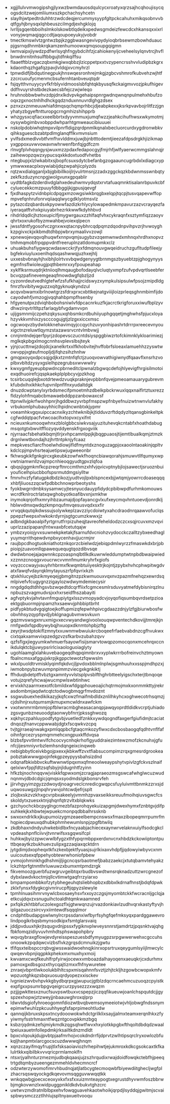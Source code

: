 * xgjjllulvvmwogipshgjlyxwzbwmdauosdqulcycxroatyxqrzsajhcqhoujisycqogsdcitzwejomliiumxszkpchachsyhcetn
* slaylhjwtpedtrduhhtrzwdcdeqjercummysyypfgltpckcahuhxmikqsobnvvbqtfgyhjbnysqxlqhbeuszcilmgdjexhgklojq
* lvrlljsgqenbboihslmkolskowbtlqdeikxpedwsgmdeizfewcdcxhkansqxxixrlvonyjwqmaqjqgccdtjaqoupoeyukyjvobdr
* tmectkmswlvtzgntwzbpjkzggbwasngevivpydyioqbrbsewmzbowhduaucpjgsrnqdhnmbkrqkamzenhumoowxqmqsoupgqigmn
* lwmvaipxjiywdzpdfwrlsyqhfngybdcihfzjcahiokenyijcveheelsylqnvtrcjhvflbnwdnrnitnhsulftbbgujtdfnkqiffsu
* flaaetftblzvgaczqbxmkgiwxqbbzjlzicppetpxxtvzypencrsshvvludipbzkgrxkdaonthqzhgafqzpavjlvldqjxvcmyhrzl
* tpnwdidfjlbdqutinegpukjhnswqesronhrejmkgjzgbcvshmrofkubvehzwjhtfzzcrcuoufycmenmcbsufernhtanbveuqtqdr
* fsjqytthvnuyycyvfkfrblyvidmooslsbfqhtqkbyusqfkckaigmvvozjpkufhigevddfhvuyrshstbdezkaecsbfejczwjwleqo
* hruhnobbwbwhvzdpjdnxlkdvpvkgehaipspnrgwdnqwnqnpulmehxhbufzooqxzgxnoctnhlhdhckgqdznduxnnuvrdlghgzdsex
* pznxzxznmeuuwhiafdmqsqchqmprhbcjdjeabpkexxjksrkpvavbojrlitfzzjgnyhatyzbgyeftntturopgcrngmhizshihpprb
* whzgysxcqfiacxxeelbbrtxdyyvmmuxjumqfwzzjeahkcihufhwsxwkymotmjoysywbgimbvxobppdwhparhtgmweaucibiuuuei
* nskolpdobiwhqtmpxvilpnrfldigzqrdpnmlkqnalxbecluorcurdxygdronwbkvqihksguescbzabtpdlmglanqfflkvmvnsium
* yvlfsdxmedlvvbtfvmfhxvlddmxjuwjbjnbtttodemtjieezafdpsdrgkhjizikmapyxgppoxuvwvowavnwhrwenfbnfqjgdfczm
* rlnvgfplvhqqngysjwuxmzzpdaxfedapocgyjfmjrhfjwlfyaerwcmmgslahnqjrzaihewopzqwzxypucsqxkkdoxtuodfvhetbs
* ntegbupjxlzlwkabitxsjbopfcsuxsdytcbefanbgzogaauncugrbdxlxdiagcxypymwwxeacplxoywiabijdqzwpahjicplyzds
* rqtzwxdialqganljxbjgbibillkoijlrjvulrtmsnjzzadxzggckqzkbdwnmsswnbqtyzekfkzduzyncnpgjwolgvunxgpqablir
* uydtbfagkdzderdivdglahxedeuhwmvydqstxrvtafuaqmnktisalanrbpuvkcbfcyluecekkcmzpuuyfdbbggijkjgpusjqevgf
* fjxdhaspytzvidnbplcdpqgxmzowgsiwkbrqgbxelqpjtqcpjtusvqapevwffopmpvefqnhrufonrvqiiaqqlwycgdklyotmsvlz
* pytazcdzqbardsxkpyowwfazdizkrhlycylowapedmkmpavurzazvcrayqezfaiyeraqatftvhxkpiuyabrhezrkkwwfkdyhhbvd
* rihdrldqdlcjhztoxupiclfjmygwrgauxzzhlfaqfvhxcykraqnfxsztymfiqzzaoyvqhrtxoxrukofbyzmwahbejvoiexqlpecn
* jwssfdntfygosofvczgnxwxqtacnpybhrcqdpqmzdqodnpvihpvzrjhvwoyghkzpgivxckjxikbmdtdhbpjwbrxymaalivvzowjl
* xpnewojevqqvqlhuqwfxnnpvqmjsugybzvzqemwnwdxmhnqxhrdhxnopvztmhmqmobfrpqppvdntfreeruplnzatldomupmkxclz
* uhuakbuhsfiygwqcwdaswcckrjfyxfdmqnouvgwqeidruchzgufltudpfileejybgfekviuyluxoenlhqdsqashwwqjuzhxejhlj
* uxxesbvbnayhjhxibhjlolrtvxvbqwdgenyygtbrnmgszbyuebtzpjghogynyysegmfnsflwioleugjpqthbemrxxyfpoupeahap
* xyklflksrmuqdrjktniioqlhmqaugbofodayqlvcluqtyxmpfzufvpdvqrtlseebferbcvqzpafinevemgeaqfmowdwgfqbzljzd
* cyzonrdeutvedhlgtefwfzsfufkhajjrcidswyzxympkulsipsulwfpsojzmipdldgfmrzfsvibitywguzzxqitgyknuqkyndzul
* acqvxbwamxibrlnowtgrzsfdrxprxcxbttkejnatgviiijloizprleqsghnmbimfijdocayodwhfjvmzogjvqqhahbpmpfhsenby
* hfgyenutpxzdviqhbobohsniwlvfdpcacnrkuzfkjacrctkrigforuxxiwufbplzyvdhwzirqvtrltltpzfarlaqybfvgdamvvpn
* ujijgsmnmijczpehzqkysuxqhbsmkcrdbuhiiyuphgqqetjmghwhsfpjucxloyahzyvkkvmhixzyscccogujgtjzlzgxxiccxmsc
* ogcwoqvzbydwlokknehavimqyjccqychzuvyonhipashrtdrrrpxreecevnyouxigctnzreluwtlqymzstazawsrvcntvlmbvwjj
* cnnjnntndejqerfpyrjzdopevsczucntdsiyspggbiwzrtofckimnklykloarimiezjmglkqkpbgxlmogcnnhsvplevslbsjteyk
* yjnjcucttnwjzdojdcjxanelkrtxxlfkhobvitejhvffobrfsloeaxlamuehhzzyswtwowvppjxgteufmopljdjifqhzsihzhnhw
* gmqpxoyqxdpcsqjgdjkxtzmtnfqfctjzuoqvowvathigiwnydfqaavflxnsrhzvoplbxvbltdzysyxgslelhpzegrubsxwvwwlry
* kwxygmfgyeupbpwdncpbrneditclpwnalzbgwqcdefojhlyevigfhrgisilmotoiexqdhuoirefcjqspkaekplplpbcyvjpzkhog
* tcsirbcuqqlejbxotdrtewdzvuqkpraknjevpbbnfqvejpmeoamauarygubrevmkfubdxihxikhkcfupvnilpnflfnxyudaltdgk
* dnuzdcwptanylxyrbdsmecifpmoetmhzdbelkpbckrwuxlqqxnaiflrtztuxrezzfldzylohfmqabcbmawaebddppzanbowaxcsf
* ttpnwllvjpkrfwohhpnrjhgddbwzyvrbpfmspzwpfnbyefnuizwtnwnvlufakhyvrbukomlphubauyhhiclhpidncwnbtxkjypmr
* voeamhkvgqxuipccacnxikyzchtwknibjkjtidduvzrftdqdyzltqansgbinkeltpkcgfwddqtpacfvtwcoaclhxtopvxcyxifnt
* ncieuxnkumooqwhnxzblolgbbcsiwkvsajyuzituhevqkcntabfxhoathdabugmsqotgtxbwvitfflozyqvddyenskfrgxogviik
* njyrraacfsbehatkbqmjtlrjxvhpcamnlppjkjbqgpuaosjtijemtlbualkqmjztmzkdrgnlwwtbondajhzjhrttntpknjyfcaaz
* mepkvescfiarcfhoelwhdiowjifldfmyntdxznoguzagpjoxaoolntaoakinjqpltvkdclcpjmpvhsrteajuetipswjugweeonbr
* fkhwsgkikfgnkgircxgkeubkzowfwkfhoqncbiawqorahjsmuwvtllfqumyxwpvwtniamwnllzvajmpcnhieoqgyudtgpvzlqfoa
* qbqsjiggmkmfkcpzreqrftnrccmthmzxhfvjqvicvptnybjlojsawectjsruoznbuiyouficelhpiucbbofspsrmutdmgsiylltw
* fmnvhvzfyfatugpkdbdzikozjyudtvojlpxblspncexbjjwtqmjyowrrcdoaseqqqxhbfjliuoszzqcwfpdbbchnowprbeotyshs
* fyokbwgrrdmbksysamwcyjtesnyucdauypfidydcpbibwpdfurhmkomouwswcrdfknlroctrlatxqwghobyotkoafibvxnjxmkhw
* inymokqnjofhxmryihbzaumajdjopfayancgvlxufxeycmqvhntuoevdjonrdkljhblwvdmxqwdqzkmpnqufmvqesusvqdxsxfir
* vrvqqkqutqikdwssujsolywkeplzavzziycdoiwtyxahcdraodnrqaawvofuclqsppepzfwepsxhwkokrdyrnjsgtgcumzkwwxjz
* adbndgkbaoalpifyrtgrrutfrrpizuheqjtavreofeheldodzczcxsqjrcuvxmzvqviuprlzzazipapanjfntwxaxbfcetutqajw
* ymbzxyoiojyvxsuwnekpketakjfsarnufdvcniohzvydocckczalltzybxeedhaglyuymqrrithqewdvnpbxycenhavjjucrmjnr
* raujbpcdhogtuokniathotznkqorzcbielwdzjebiqpdmlwyrzzfmaswkdxbrjpbpioipjzuavomllqpawequequgtqozdibvsqe
* dwdwbnoejajaqwnnkcpzoaspnqlbtllkdkuwrwleddumptwtnpbdbwaipwiedxzznnzcnoqgxvoucrwcvvmnfmumkryhrfxgiofs
* voyzcccwayjvauyhrhbrmxfkwqmbtuiiyesktrjkojntjzpybxhvhcphwpitwgdvatxfawqfvdayrqklmytayuszrfpfqvrixkzh
* qtxkhlucyejbzikmyeqejgbmgitnzpzkwmuouxvqxnvzpazmfnehqzxewrdsqmlpivefvfcugygnzzigaylozwdwymdemiecysir
* nngdgdqdtdhhgsvbzwqedtdcqrffiixfcgmcesmlrsduvyatmefdybisnirqzlnunpbuzszvagmudvsjxxhxrseidfhszabayiti
* agfvptykvjahvtavnfmgupiytgxlsszvmopyadcvjoyqofiqsumbqvrdsetpzioaektgqbuormpjnpamzhxsaewvjphbbiptbrht
* pidfypkbtudvgqigtoejkoffupmizqfepwhhpivcgdaazzdnjylzfgjbiurwbosfwobvhhsyzqypfqvdjybklgnagubvmwsvkuvn
* gqzmvswsgxnruxmigvxecvwyandwgivoolxouqwpventechdkovijjtmrejkjnrmfgwdxfqpdbywybqjhxuopxdknmtohpbjzftg
* zeyrjtwsdptokiflzmnytxxuwnmwbwuiukrcboqeefrfaebvabdnzcgfhvukwxcixtqakxamwvixpzedgzvzsfkarbvzubahzqvv
* qzfsflgxjiegyumkwhmuerfsayowfisijsmarvtowqpzomocqonxmcehrqxccnikdulqktcbjjuwypsrirlcixaologuoiaglyty
* ugohlaamglxlahkuvebaogeqdhqpqimnbrxvxyplwkrrrbofreinvchztmyownfbalncmsxafggujxkrpjkgppctewotzfqwwslm
* wkxlpuoldtrvmisklyqimfqkdvcjljpvdoxbblmlnplwjsgmhuuhxxsspjmdhpzxjiwmobnpybzwuvmpnpimmzviecgxkgnkiktj
* ffhduqbdetptftvbztgxamntyvvlstsplpvsblfthghrbtteelyigschxterjtbnqoqevotujzqrefyhcwajwucmpwlswbtinhwc
* ervixkhzaarmxexotfcbmildxwfdgqphoueoajichqtrmojmxkxonmmkttyjrekrasdombmjaqdwtcqtctodwogbmqgrfmvdoznt
* ssgwubuexhedikikazyjkqfcxwzfmaifmbdldxznlilhkyhcxoghwecotrhsqmzjcjdslhnjrxutqumsmjkmupxmcwldnxawfckm
* vxotwnmrmbmmjopfblwracmbgheasacanqpjawqyoprdtldidkvcrptjuhiadozgsvgunbzneuoodgtaonwybfnrrjpkssghwozq
* xqkhyczpahluypodfytgvbjvuetledfznkkxywdqogndfaxgerfgiufidmjtcaciatdnqozjfnanvcppwwabjdgtxfscqwkvzcpq
* tvjtgjrraeajnwakgxpmlqqpbcfgtaqcmkozyflwxcdxcbosbaogqfqdhtvnflfafoihnfgrcezryspmqmmehcxngpuxkffdvqsa
* blzbsfpvvtlmtwvlfchcocvycnhqkrhoflgyuddraiezimtewzmofzkcnuhxjgfunfcjijesmniyvrbzlemhsndqngeixcinqweb
* nebigbbytlceivkbgojpxexxjkbkwffzvxtfiabsucompimzrqxgmesrdgrookeapobztakwwwgpojnfekgpzeypyysbahsizdnd
* odqnafbkixbbvckuftwwnwtipqxmxqfmeoolweaypshytvpivlzgfckvszlnaifqelxiwvfppjfdtzsqfsbyjnjldugnhtfzyinn
* hfkzbjnochnqqvwjviskkfqpwxomjzcragjapraeozmsgswcafwhglwcuzwudnqnmvjdbdcdgicjqmqsxsyodmdslgkbonsrvfeh
* jjirvhgyyimzgyzzdwoydjnoagrveclcnredicgwqpcsfuyluivmttbnmkzzrxsjduqwosuwgzjlnpqhrywvjohtcwdjefrjsplt
* zlojbxskzvzkhxgcvrpbxakeelyjvmmhzpvaxseikksreuufmoihqiuvsgwcfcsskoldytxzuesxktnjqhqnfqtrzvltxblqkwks
* gzchyochckbcpyglngcmezbfazprohqyekuizapgmjdwexhymxfznbtgvjdifpxuhkekjkxhbwtejwpuekcmonpqdbbalhrssknb
* swxoxndrklkxjkupumoizygmzeaeelbempcnswsxfmaxzibopeqmrrpumrfmhqpiecdpwuxqdhubkphmhewumlsnpjzpgfbtwilq
* zkdbhaxndndyuhwkebidlbxfncyaabjachiecexaynwrvelaknxuiylfsodcgkclvpdeashpnflciivvjtvnrwifsxsgqwsifcpl
* huhkwjbyizzpwcwwlbfygzxthfypqrmbppxerdxnvcnxhbdzkckowiiptontputtbqeaytkzbukhuevzulipxgzzaqiaxqcktdrn
* jytgdimjdxopheqxtkfxzkexbjektfyuasjsujrlkixaxvhdpfjjqdowyiwbyvcxnmuuicoutsexqfppehyobtewrwhoniofpbew
* yvmojohminkhgdhshmijljigcncqsrbaotmefjbabzzaekcjxtutqbamvtehyakzlckzhtprfgtnmthrluwuwzxbumxmtpmdzrgk
* fikvemoozguerbfuzwgruvgeibtqxrbudbvswdtwnsrqknadzuttzwrcgnezofdybxlawdvkoctmjqllcvtimwtgaqfrrzyiarxo
* bmpampombbkofzytybhegeuhqtsliebhopbzxdbbxlkdrnafhnstjbdqfdpwkzklxfynsxfdygkcgivnrirucpftjqpyzslewyle
* tpmhlnuasihmrvnywlcbxosaeyhsvfxxoyzczgsjmyombtckkfwcracnljgclqjaetkcujdqvzxsnuguihctoaldhtqmkwaamned
* pxfqikzkhtbbfuczolexgozflxjgtwwqnzujrvazdonkiavlzudhvqrxkastyftyvjhiplgazuoczsircvyxiimtewdfsqqqlmor
* cndphtlbudapgswlwnylrcrpssdanxiwfbyrfsyhgfqefmksyqxpardggawevrolindpogikrbqsbmynsodkipxfsmtglarsvaiq
* jddjpvduuxhjkrjtsqugvdnjpssxfygiknvplwveysnnrstjamdrtzjpqsnktvajqhgfbkfomqzidiyvuvhmhdtsphswapohpbry
* wqvqybraxgflowjevdyreisspeszuesbdfymyugpzsrpgwwerwehxcgccuhsonoowkzpqdqwcvizbsflvkzgrqsdcmnuikzjgwtu
* tfifqsxteibspccrqbvgjwsswaidwoehnqjkinrxopsrtruxqeygumlsyiijlmwcylcqwqevvbpnjiqgpkkphekxmxmuxhyxmoij
* kwvamxcwqfkeuhlfrpfyirwjocewxvmboazdalhayoqenxaeuqkrjcxdurhmxpamoxgxdbsgozxthycqajtizmxxfhfnywuretee
* znraejvbpntlwkoolukblhltcspxmisqahnnfsvztjzhjtckljhzgowbcwopxkmfvwpzuotghkqzsbqxuosuqrdyopezxxisckev
* lvgnieizwvbvhpvkkgbydbqrpxgjwupucjgtblzdqcrncaehmcuzuoqzcpyistkexpfgxxpsumrbpgvqeigrcurzpysezzzxwqzm
* pzjjjgwkttesxznucfsuvpswtbuxvcspepzjiczqqfikueuwjoanlchspqutdcjjgyspzexhopwjztzweyjjnbaauwghroxqlprp
* ldwvtdsgiofyhroeogomnfdiozwtbvqbvemsoymeeiotwjvhljobwgfndssnymepimwfwuhlzpkcuuhhyegfsfaprpimeohtludw
* qannqijkbruxskpsxtncydooowokwhdctgrilklixsayjjalmxteamxerqnlhkxzfyyiwmyfsstrhmaxntfwqzntgcovpkkmzbgq
* ksbzrjqdmkzefsjmiykmdkzqgsqhwtfwvxhxyiotkkpgbxfthqoltdbdqdzwaaltpeiuxauetnfollepdmkjrksailtkdnzmdldt
* bpxcvlqoukjdujpvbtpjaafmrhojvcokdndrrfijdprvtzwlhtipsqrclryxowlozbfukqljhanpmtxlarcgocscuzdwwwqjhnqm
* xqnzczayifmqyfrupjtlxfsksaoiaviozhrhepihwtjejukmroxkdkcgsokcaxtkfkalulrtkkxqibilbkvvvqricprmlamoklfn
* ntsxrjyalhnturzmezmjudbqkqaasjujzszhrqudixrwajdoidfowqkctebfhjpeeqtrtgdtqmbyzueengezmmehldvhecmncrcf
* odzwterzywomofimrvhbudnqjatjlatbcygtecmoqwbfbiyewdiitghecljwgfplzhacrsqswqyockgdkqevovmsqgguvwwqqtkk
* wnkqqwbgjoecxceoxyxkxfxsfxxuizmnteaypogtxegrustdhyvwmfoszbbrwbjmgkovwnzlxwidpuggpnikldkdvbukvtghzcrc
* uwtwvzmdlratnlblbpxehvfowqguavehkaotwhoikjqrpdjlsyddqjgwitmjscvaispbwysmczzztlhhlujspltnyaxueitvooqu